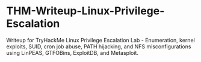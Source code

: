 # THM-Writeup-Linux-Privilege-Escalation
Writeup for TryHackMe Linux Privilege Escalation Lab -  Enumeration, kernel exploits, SUID, cron job abuse, PATH hijacking, and NFS misconfigurations using LinPEAS, GTFOBins, ExploitDB, and Metasploit. 

